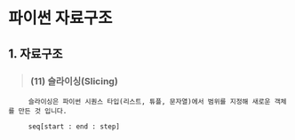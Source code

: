 # 파이썬 자료구조 

## 1. 자료구조
>   ### (11) 슬라이싱(Slicing)
         슬라이싱은 파이썬 시퀀스 타입(리스트, 튜플, 문자열)에서 범위를 지정해 새로운 객체를 만든 것 입니다.

         seq[start : end : step]
